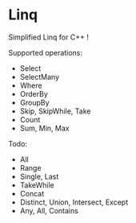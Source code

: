 # Linq
Simplified Linq for C++ !

Supported operations:
- Select
- SelectMany
- Where
- OrderBy
- GroupBy
- Skip, SkipWhile, Take
- Count
- Sum, Min, Max

Todo:
- All
- Range
- Single, Last
- TakeWhile
- Concat
- Distinct, Union, Intersect, Except
- Any, All, Contains
